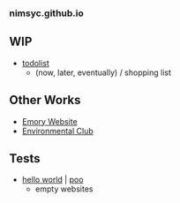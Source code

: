 ### nimsyc.github.io

## WIP

- [todolist](https://nimsyc.github.io/todolist/)
  - (now, later, eventually) / shopping list



## Other Works

- [Emory Website](https://emoryuniversity-girlswhocode.github.io/) 
- [Environmental Club](https://sites.google.com/site/environmentalclubdhhs/home?authuser=0)



## Tests

- [hello world](https://nimsyc.github.io/hello-world/) | [poo](https://nimsyc.github.io/poo/)
  - empty websites

